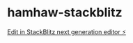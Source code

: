 # hamhaw-stackblitz

[Edit in StackBlitz next generation editor ⚡️](https://stackblitz.com/~/github.com/justfinleygold/hamhaw-stackblitz)